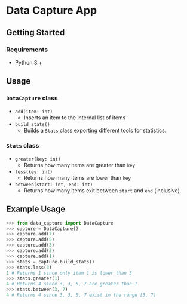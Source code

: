# Data Capture App
## Getting Started
### Requirements
- Python 3.+

## Usage
### `DataCapture` class
- `add(item: int)`
  -  Inserts an item to the internal list of items
- `build_stats()` 
  - Builds a `Stats` class exporting different tools for statistics. 
 
### `Stats` class
- `greater(key: int)`
  - Returns how many items are greater than `key`
- `less(key: int)`
  - Returns how many items are lower than `key`
- `between(start: int, end: int)`
  - Returns how many items exit between `start` and `end` (inclusive).

## Example Usage
```python
>>> from data_capture import DataCapture
>>> capture = DataCapture()
>>> capture.add(7)
>>> capture.add(5)
>>> capture.add(3)
>>> capture.add(3)
>>> capture.add(1)
>>> stats = capture.build_stats()
>>> stats.less(3)
1 # Returns 1 since only item 1 is lower than 3
>>> stats.greater(1)
4 # Returns 4 since 3, 3, 5, 7 are greater than 1
>>> stats.between(3, 7)
4 # Returns 4 since 3, 3, 5, 7 exist in the range [3, 7]

```
